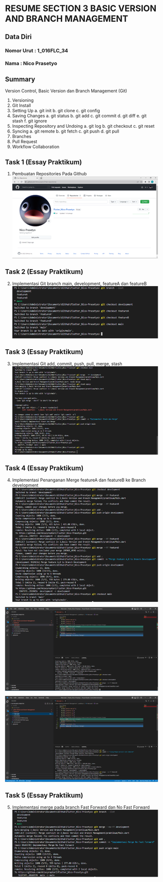 # RESUME SECTION 3 BASIC VERSION AND BRANCH MANAGEMENT

## Data Diri
### Nomor Urut  : 1_016FLC_34
### Nama        : Nico Prasetyo

## Summary
Version Control, Basic Version dan Branch Management (Git)

1. Versioning
2. Git Install
3. Setting Up
a. git init
b. git clone
c. git config
4. Saving Changes
a. git status
b. git add
c. git commit
d. git diff
e. git stash
f. git ignore
5. Inspecting Repository and Undoing
a. git log
b. git checkout 
c. git reset
6. Syncing
a. git remote
b. git fetch
c. git push
d. git pull
7. Branches
8. Pull Request
9. Workflow Collaboration

## Task 1 (Essay Praktikum)
1. Pembuatan Repositories Pada Github
![Test](screenshots/Screenshot_Pembuatan%20Repositories.png)

## Task 2 (Essay Praktikum)
2. Implementasi Git branch main, development, featureA dan featureB
![Test](screenshots/Screenshot_Implementasi%20Penggunaan%20Branch.png)

## Task 3 (Essay Praktikum)
3. Implementasi Git add, commit, push, pull, merge, stash
![Test](screenshots/Screenshot_Implementasi%20Git%20push%20pull%20stash%20dan%20merge.png)

## Task 4 (Essay Praktikum)
4. Implementasi Penanganan Merge featureA dan featureB ke Branch development
![Test](screenshots/Screenshot_Implementasi%20Merge%20feature%20A%20dan%20B%20To%20Branch%20Development.png)

![Test](screenshots/Screenshot_Penanganan%20Conflict%20Merge%20from%20featureA%20to%20development.png)

![Test](screenshots/Screenshot_Penanganan%20Conflict%20Merge%20from%20featureB%20to%20development.png)

## Task 5 (Essay Praktikum)
5. Implementasi merge pada branch Fast Forward dan No Fast Forward 
![Test](screenshots/Screenshot_Implementasi%20Merge%20No%20Fast%20Forward%20(Development%20Branch%20To%20Main).png)